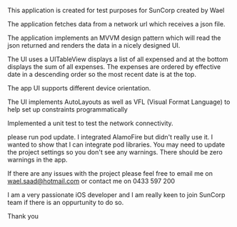 This application is created for test purposes for SunCorp created by Wael

The application fetches data from a network url which receives a json file.

The application implements an MVVM design pattern which will read the json returned and renders the data in a nicely designed UI.

The UI uses a UITableView displays a list of all expensed and at the bottom displays the sum of all expenses. The expenses are ordered by
effective date in a descending order so the most recent date is at the top.

The app UI supports different device orientation.

The UI implements AutoLayouts as well as VFL (Visual Format Language) to help set up constraints programmatically

Implemented a unit test to test the network connectivity.

please run pod update. I integrated AlamoFire but didn't really use it. I wanted to show that I can integrate pod libraries. You may need to update the project settings so you don't see any warnings. There should be zero warnings in the app.

If there are any issues with the project please feel free to email me on wael.saad@hotmail.com or contact me on 0433 597 200

I am a very passionate iOS developer and I am really keen to join SunCorp team if there is an oppurtunity to do so.

Thank you

